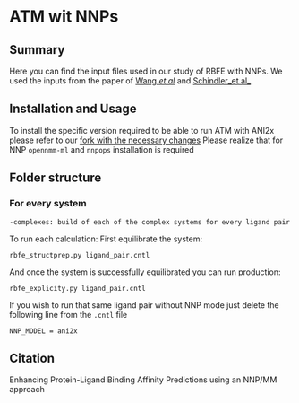 # ATM wit NNPs
## Summary
Here you can find the input files used in our study of RBFE with NNPs. We used the inputs from the paper of [Wang _et al_](https://pubs.acs.org/doi/10.1021/ja512751q) and [Schindler_et al_]()

## Installation and Usage
To install the specific version required to be able to run ATM with ANI2x please refer to our [fork with the necessary changes](https://github.com/compsciencelab/AToM-OpenMM)
Please realize that for NNP `opennmm-ml` and `nnpops` installation is required
## Folder structure
### For every system
```
-complexes: build of each of the complex systems for every ligand pair
```
To run each calculation:
First equilibrate the system:

`rbfe_structprep.py ligand_pair.cntl`

And once the system is successfully equilibrated you can run production:

`rbfe_explicity.py ligand_pair.cntl`

If you wish to run that same ligand pair without NNP mode just delete the following line from the `.cntl` file

`NNP_MODEL = ani2x`

## Citation
Enhancing Protein-Ligand Binding Affinity Predictions using an NNP/MM approach
